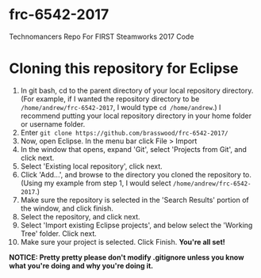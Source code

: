# frc-6542-2017
Technomancers Repo For FIRST Steamworks 2017 Code

# Cloning this repository for Eclipse
1. In git bash, cd to the parent directory of your local repository directory. (For example, if I wanted the repository directory to be `/home/andrew/frc-6542-2017`, I would type `cd /home/andrew`.) I recommend putting your local repository directory in your home folder or username folder.
2. Enter `git clone https://github.com/brasswood/frc-6542-2017/`
3. Now, open Eclipse. In the menu bar click File > Import
4. In the window that opens, expand 'Git', select 'Projects from Git', and click next.
5. Select 'Existing local repository', click next.
6. Click 'Add...', and browse to the directory you cloned the repository to. (Using my example from step 1, I would select `/home/andrew/frc-6542-2017`.)
7. Make sure the repository is selected in the 'Search Results' portion of the window, and click finish.
8. Select the repository, and click next.
9. Select 'Import existing Eclipse projects', and below select the 'Working Tree' folder. Click next.
10. Make sure your project is selected. Click Finish.
__You're all set!__

__NOTICE: Pretty pretty please don't modify .gitignore unless you know what you're doing and why you're doing it.__
